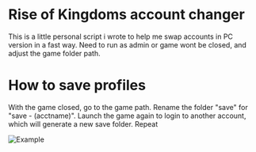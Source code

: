 # Rise of Kingdoms account changer
This is a little personal script i wrote to help me swap accounts in PC version in a fast way. Need to run as admin or game wont be closed, and adjust the game folder path.

# How to save profiles
With the game closed, go to the game path. Rename the folder "save" for "save - (acctname)". Launch the game again to login to another account, which will generate a new save folder. Repeat

![Example](https://cdn.discordapp.com/attachments/994668054631948379/1003974149594697839/unknown.png)
